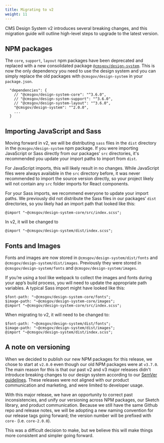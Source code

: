 ```yaml
---
title: Migrating to v2
weight: 11
---
```


CMS Design System v2 introduces several breaking changes, and this migration guide will outline high-level steps to upgrade to the latest version.

## NPM packages

The `core`, `support`, `layout` npm packages have been deprecated and replaced with a new consolidated package [`@cmsgov/design-system`](https://www.npmjs.com/package/@cmsgov/design-system). This is now the only dependency you need to use the design system and you can simply replace the old packages with `@cmsgov/design-system` in your `package.json`.

```
  "dependencies": {
    // "@cmsgov/design-system-core": "^3.6.0",
    // "@cmsgov/design-system-support": "^3.6.0",
    // "@cmsgov/design-system-layout": "^3.6.0",
    "@cmsgov/design-system": "^2.0.0",
    ...
  }

```

## Importing JavaScript and Sass

Moving forward in v2, we will be distributing `sass` files in the `dist` directory in the `@cmsgov/design-system` npm package. If you were importing JavaScript or Sass directly from our packages’ `src` directories, it's recommended you update your import paths to import from `dist`.

For JavaScript imports, this will likely result in no changes. While JavaScript files were always available in the `src` directory before, it was never recommended to import the source version directly, so your project likely will not contain any `src` folder imports for React components.

For your Sass imports, we recommend everyone to update your import paths. We previously did not distribute the Sass files in our packages’ `dist` directories, so you likely had an import path that looked like this:

```
@import "~@cmsgov/design-system-core/src/index.scss";
```

In v2, it will be changed to

```
@import "~@cmsgov/design-system/dist/index.scss";
```

## Fonts and Images

Fonts and images are now stored in `@cmsgov/design-system/dist/fonts` and `@cmsgov/design-system/dist/images`. Previously they were stored in `@cmsgov/design-system/fonts` and `@cmsgov/design-system/images`.

If you’re using a tool like webpack to collect the images and fonts during your app’s build process, you will need to update the appropriate path variables. A typical Sass import might have looked like this:

```
$font-path: "~@cmsgov/design-system-core/fonts";
$image-path: "~@cmsgov/design-system-core/images";
@import "~@cmsgov/design-system-core/src/index.scss";
```

When migrating to v2, it will need to be changed to:

```
$font-path: "~@cmsgov/design-system/dist/fonts";
$image-path: "~@cmsgov/design-system/dist/images";
@import "~@cmsgov/design-system/dist/index.scss";
```

## A note on versioning

When we decided to publish our new NPM packages for this release, we chose to start at `v2.0.0` even though our old NPM packages were at `v3.7.0`. The main reason for this is that our past v2 and v3 major releases didn't introduce breaking changes to our design system according to our [SemVer guidelines](https://github.com/CMSgov/design-system/blob/master/guides/RELEASE-PROCESS.md#versioning). These releases were not aligned with our product communication and marketing, and were limited to developer usage.

With this major release, we have an opportunity to correct past inconsistencies, and unify our versioning across NPM packages, our Sketch library, and product communication. Because we still have the same Github repo and release notes, we will be adopting a new naming convention for our release tags going forward; the version number will be prefixed with `core-` (i.e. `core-2.0.0`).

This was a difficult decision to make, but we believe this will make things more consistent and simpler going forward.
